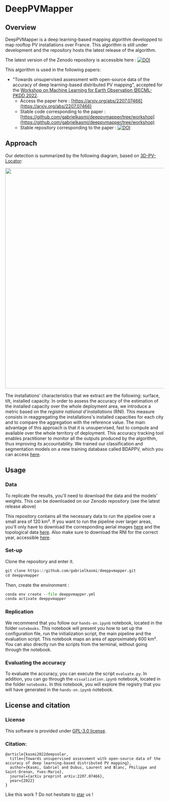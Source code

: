 # DeepPVMapper

## Overview

DeepPVMapper is a deep learning-based mapping algorithm developped to map rooftop PV installations over France. This algorithm is still under development and the repository hosts the latest release of the algorithm.

The latest version of the Zenodo repository is accessible here : [![DOI](https://zenodo.org/badge/DOI/10.5281/zenodo.7576814.svg)](https://doi.org/10.5281/zenodo.7576814)


This algorithm is used in the following papers:
* "Towards unsupervised assessment with open-source data of the accuracy of deep learning-based distributed PV mapping", accepted for the [Workshop on Machine Learning for Earth Observation @ECML-PKDD 2022](https://sites.google.com/view/maclean22/people?authuser=0).
  * Access the paper here : [https://arxiv.org/abs/2207.07466](https://arxiv.org/abs/2207.07466)
  * Stable code corresponding to the paper : [https://github.com/gabrielkasmi/deeppvmapper/tree/workshop](https://github.com/gabrielkasmi/deeppvmapper/tree/workshop)
  * Stable repository corresponding to the paper : [![DOI](https://zenodo.org/badge/DOI/10.5281/zenodo.6862675.svg)](https://doi.org/10.5281/zenodo.6862675)

## Approach

Our detection is summarized by the following diagram, based on [3D-PV-Locator](https://www.sciencedirect.com/science/article/abs/pii/S0306261921016937):

<p align="center">
<img src="https://github.com/gabrielkasmi/dsfrance/blob/main/figs/flowchart.png" width=700px>
</p>

The installations' characteristics that we extract are the following: surface, tilt, installed capacity. In order to assess the accuracy of the estimation of the installed capacity over the whole deployment area, we introduce a metric based on the <i> registre national d'installations </i> (RNI). This measure consists in reaggregating the installations's installed capacities for each city and to compare the aggregation with the reference value. The main advantage of this approach is that it is unsupervised, fast to compute and available over the whole territory of deployment. This accuracy tracking tool enables practitioner to monitor all the outputs produced by the algorithm, thus improving its accountability. We trained our classification and segmentation models on a new training database called BDAPPV, which you can access [here](https://www.nature.com/articles/s41597-023-01951-4).

## Usage

### Data

To replicate the results, you'll need to download the data and the models' weights. This can be downloaded on our Zenodo repository (see the latest release above)

This repository contains all the necessary data to run the pipeline over a small area of 120 km². If you want to run the pipeline over larger areas, you'll only have to download the corresponding aerial images [here](https://geoservices.ign.fr/bdortho) and the topological data [here](https://geoservices.ign.fr/bdtopo). Also make sure to download the RNI for the correct year, accessible [here](https://www.data.gouv.fr/fr/datasets/?q=Registre%20national%20des%20installations%20de%20production%20d%27%C3%A9lectricit%C3%A9).

### Set-up 

Clone the repository and enter it. 

```python
git clone https://github.com/gabrielkasmi/deeppvmapper.git
cd deeppvmapper
```

Then, create the environment :

```python
conda env create --file deeppvmapper.yml
conda activate deeppvmapper
```

### Replication

We recommend that you follow our `hands-on.ipynb` notebook, located in the folder `notebooks`. This notebook will present you how to set up the configuration file, run the initialization script, the main pipeline and the evaluation script. This notebook maps an area of approximately 600 km². You can also directly run the scripts from the terminal, without going through the notebook.

### Evaluating the accuracy

To evaluate the accuracy, you can execute the script `evaluate.py`. In addition, you can go through the `visualization.ipynb` notebook, located in the folder `notebooks`. In this notebook, you will explore the registry that you will have generated in the `hands-on.ipynb` notebook.

## License and citation

### License

This software is provided under [GPL-3.0 license](https://github.com/gabrielkasmi/dsfrance/blob/main/LICENSE). 

### Citation: 

```
@article{kasmi2022deepsolar,
  title={Towards unsupervised assessment with open-source data of the accuracy of deep learning-based distributed PV mapping},
  author={Kasmi, Gabriel and Dubus, Laurent and Blanc, Philippe and Saint-Drenan, Yves-Marie},
  journal={arXiv preprint arXiv:2207.07466},
  year={2022}
}
```

Like this work ? Do not hesitate to <a class="github-button" href="https://github.com/gabrielkasmi/deeppvmapper" data-icon="octicon-star" aria-label="Star gabrielkasmi/deeppvmapper on GitHub">star</a> us ! 
